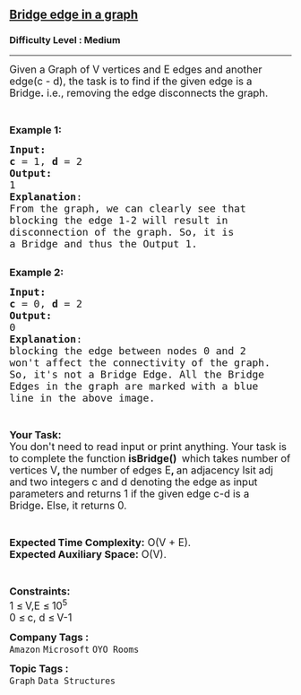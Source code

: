<h2><a href="https://www.geeksforgeeks.org/problems/bridge-edge-in-graph/1">Bridge edge in a graph</a></h2><h3>Difficulty Level : Medium</h3><hr><div class="problems_problem_content__Xm_eO"><p><span style="font-size: 18px;">Given a&nbsp;Graph of V vertices and E edges and another edge(c -&nbsp;d), the task is to find if the given edge is a Bridge<strong>.</strong>&nbsp;i.e., removing the edge disconnects the graph.</span></p>
<p>&nbsp;</p>
<p><span style="font-size: 18px;"><strong>Example 1:</strong></span></p>
<pre><span style="font-size: 18px;"><strong>Input:</strong></span>
<img src="https://media.geeksforgeeks.org/img-practice/PROD/addEditProblem/700463/Web/Other/5a46c789-a956-4196-a62c-7a1bb9d16db2_1685086697.png" alt="">
<span style="font-size: 18px;"><strong>c</strong> = 1, <strong>d</strong> = 2</span>
<span style="font-size: 18px;"><strong>Output:</strong>
1
<strong>Explanation</strong>:</span>
<span style="font-size: 18px;">From the graph, we can clearly see that
blocking the edge 1-2 will result in 
disconnection of the graph. So, it is 
a Bridge<strong> </strong>and thus the Output 1.</span>

</pre>
<p><span style="font-size: 18px;"><strong>Example 2:</strong></span></p>
<pre><span style="font-size: 18px;"><strong>Input:</strong></span>
<img src="https://media.geeksforgeeks.org/img-practice/PROD/addEditProblem/700463/Web/Other/d443aa5e-21e9-47dc-a06e-dd99ea03fbc9_1685086698.png" alt="">
<span style="font-size: 18px;"><strong>c</strong> = 0, <strong>d</strong> = 2</span>
<span style="font-size: 18px;"><strong>Output:</strong>
0
<strong>Explanation</strong>:
</span><img src="https://media.geeksforgeeks.org/img-practice/PROD/addEditProblem/700463/Web/Other/8be4152b-afea-4c19-802c-ba1647da0cf9_1685086698.png" alt="">
<span style="font-size: 18px;">blocking the edge between nodes 0 and 2
won't affect the connectivity of the graph.
So, it's not a Bridge Edge. All the Bridge
Edges in the graph are marked with a blue
line in the above image.</span>
</pre>
<p>&nbsp;</p>
<p><span style="font-size: 18px;"><strong>Your Task:</strong><br>You don't need to read input or print anything. Your task is to complete the function&nbsp;<strong>isBridge()</strong>&nbsp;</span> <span style="font-size: 18px;">which takes number of vertices V<strong>, </strong>the number of edges&nbsp;E<strong>, </strong>an adjacency lsit adj and two integers c and d denoting the edge as input parameters&nbsp;and returns 1 if the given edge c-d is a Bridge<strong>.</strong>&nbsp;Else, it returns 0.</span></p>
<p>&nbsp;</p>
<p><span style="font-size: 18px;"><strong>Expected Time Complexity:</strong>&nbsp;O(V + E).<br><strong>Expected Auxiliary Space:</strong>&nbsp;O(V).</span></p>
<p>&nbsp;</p>
<p><span style="font-size: 18px;"><strong>Constraints:</strong><br>1 </span> <span style="font-size: 18px;">≤</span> <span style="font-size: 18px;"> V,E </span> <span style="font-size: 18px;">≤</span> <span style="font-size: 18px;"> 10<sup>5</sup><br>0 </span> <span style="font-size: 18px;">≤</span> <span style="font-size: 18px;"> c, d </span> <span style="font-size: 18px;">≤</span> <span style="font-size: 18px;"> V-1</span></p></div><p><span style=font-size:18px><strong>Company Tags : </strong><br><code>Amazon</code>&nbsp;<code>Microsoft</code>&nbsp;<code>OYO Rooms</code>&nbsp;<br><p><span style=font-size:18px><strong>Topic Tags : </strong><br><code>Graph</code>&nbsp;<code>Data Structures</code>&nbsp;